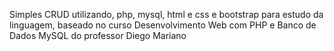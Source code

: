 Simples CRUD utilizando, php, mysql, html e css e bootstrap para estudo da linguagem, baseado no curso Desenvolvimento Web com PHP e Banco de Dados MySQL do professor Diego Mariano
